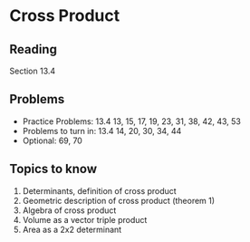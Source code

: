 # Cross Product

## Reading

Section 13.4

## Problems

- Practice Problems: 13.4 13, 15, 17, 19, 23, 31, 38, 42, 43, 53
- Problems to turn in: 13.4 14, 20, 30, 34, 44
- Optional: 69, 70

## Topics to know

1. Determinants, definition of cross product
2. Geometric description of cross product (theorem 1)
3. Algebra of cross product
4. Volume as a vector triple product
5. Area as a 2x2 determinant
